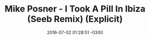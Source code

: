 ---
layout: post
title: "Mike Posner - I Took A Pill In Ibiza (Seeb Remix) (Explicit)"
date: 2016-07-02 01:28:51 -0300
tags: [Becky G]
video_id: foE1mO2yM04
---